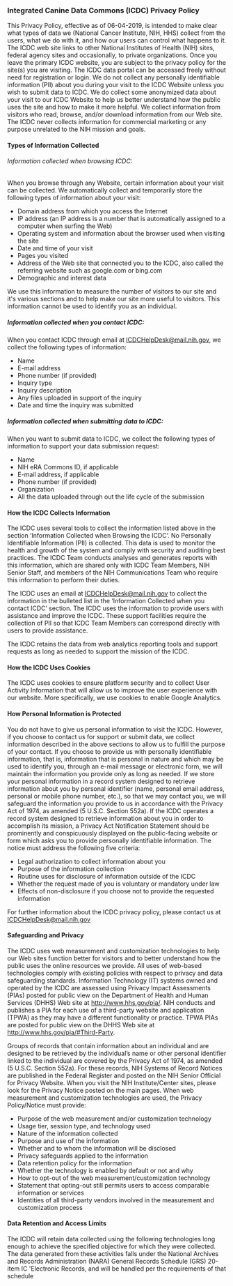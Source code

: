 ### Integrated Canine Data Commons (ICDC) Privacy Policy
This Privacy Policy, effective as of 06-04-2019, is intended to make clear what types of data we (National Cancer Institute, NIH, HHS) collect from the users, what we do with it, and how our users can control what happens to it. The ICDC web site links to other National Institutes of Health (NIH) sites, federal agency sites and occasionally, to private organizations. Once you leave the primary ICDC website, you are subject to the privacy policy for the site(s) you are visiting. The ICDC data portal can be accessed freely without need for registration or login. We do not collect any personally identifiable information (PII) about you during your visit to the ICDC Website unless you wish to submit data to ICDC. We do collect some anonymized data about your visit to our ICDC Website to help us better understand how the public uses the site and how to make it more helpful. We collect information from visitors who read, browse, and/or download information from our Web site. The ICDC never collects information for commercial marketing or any purpose unrelated to the NIH mission and goals.

#### Types of Information Collected

###### Information collected when browsing ICDC:
When you browse through any Website, certain information about your visit can be collected. We automatically collect and temporarily store the following types of information about your visit:

* Domain address from which you access the Internet
* IP address (an IP address is a number that is automatically assigned to a computer when surfing the Web)
* Operating system and information about the browser used when visiting the site
* Date and time of your visit
* Pages you visited
* Address of the Web site that connected you to the ICDC, also called the referring website such as google.com or bing.com
* Demographic and interest data
    
We use this information to measure the number of visitors to our site and it's various sections and to help make our site more useful to visitors. This information cannot be used to identify you as an individual.

##### Information collected when you contact ICDC:
When you contact ICDC through email at <ICDCHelpDesk@mail.nih.gov>, we collect the following types of information:

* Name
* E-mail address
* Phone number (if provided)
* Inquiry type
* Inquiry description
* Any files uploaded in support of the inquiry
* Date and time the inquiry was submitted

##### Information collected when submitting data to ICDC:
When you want to submit data to ICDC, we collect the following types of information to support your data submission request:

* Name
* NIH eRA Commons ID, if applicable
* E-mail address, if applicable
* Phone number (if provided)
* Organization
* All the data uploaded through out the life cycle of the submission

#### How the ICDC Collects Information
The ICDC uses several tools to collect the information listed above in the section ‘Information Collected when Browsing the ICDC’. No Personally Identifiable Information (PII) is collected. This data is used to monitor the health and growth of the system and comply with security and auditing best practices. The ICDC Team conducts analyses and generates reports with this information, which are shared only with ICDC Team Members, NIH Senior Staff, and members of the NIH Communications Team who require this information to perform their duties.

The ICDC uses an email at <ICDCHelpDesk@mail.nih.gov> to collect the information in the bulleted list in the ‘Information Collected when you contact ICDC’ section. The ICDC uses the information to provide users with assistance and improve the ICDC. These support facilities require the collection of PII so that ICDC Team Members can correspond directly with users to provide assistance.

The ICDC retains the data from web analytics reporting tools and support requests as long as needed to support the mission of the ICDC.

#### How the ICDC Uses Cookies
The ICDC uses cookies to ensure platform security and to collect User Activity Information that will allow us to improve the user experience with our website. More specifically, we use cookies to enable Google Analytics.

#### How Personal Information is Protected
You do not have to give us personal information to visit the ICDC. However, if you choose to contact us for support or submit data, we collect information described in the above sections to allow us to fulfill the purpose of your contact. If you choose to provide us with personally identifiable information, that is, information that is personal in nature and which may be used to identify you, through an e-mail message or electronic form, we will maintain the information you provide only as long as needed. If we store your personal information in a record system designed to retrieve information about you by personal identifier (name, personal email address, personal or mobile phone number, etc.), so that we may contact you, we will safeguard the information you provide to us in accordance with the Privacy Act of 1974, as amended (5 U.S.C. Section 552a). If the ICDC operates a record system designed to retrieve information about you in order to accomplish its mission, a Privacy Act Notification Statement should be prominently and conspicuously displayed on the public-facing website or form which asks you to provide personally identifiable information. The notice must address the following five criteria:

* Legal authorization to collect information about you
* Purpose of the information collection
* Routine uses for disclosure of information outside of the ICDC
* Whether the request made of you is voluntary or mandatory under law
* Effects of non-disclosure if you choose not to provide the requested information

For further information about the ICDC privacy policy, please contact us at ICDCHelpDesk@mail.nih.gov

#### Safeguarding and Privacy
The ICDC uses web measurement and customization technologies to help our Web sites function better for visitors and to better understand how the public uses the online resources we provide. All uses of web-based technologies comply with existing policies with respect to privacy and data safeguarding standards. Information Technology (IT) systems owned and operated by the ICDC are assessed using Privacy Impact Assessments (PIAs) posted for public view on the Department of Health and Human Services (DHHS) Web site at http://www.hhs.gov/pia/. NIH conducts and publishes a PIA for each use of a third-party website and application (TPWA) as they may have a different functionality or practice. TPWA PIAs are posted for public view on the DHHS Web site at http://www.hhs.gov/pia/#Third-Party.

Groups of records that contain information about an individual and are designed to be retrieved by the individual’s name or other personal identifier linked to the individual are covered by the Privacy Act of 1974, as amended (5 U.S.C. Section 552a). For these records, NIH Systems of Record Notices are published in the Federal Register and posted on the NIH Senior Official for Privacy Website. When you visit the NIH Institute/Center sites, please look for the Privacy Notice posted on the main pages. When web measurement and customization technologies are used, the Privacy Policy/Notice must provide:

* Purpose of the web measurement and/or customization technology
* Usage tier, session type, and technology used
* Nature of the information collected
* Purpose and use of the information
* Whether and to whom the information will be disclosed
* Privacy safeguards applied to the information
* Data retention policy for the information
* Whether the technology is enabled by default or not and why
* How to opt-out of the web measurement/customization technology
* Statement that opting-out still permits users to access comparable information or services
* Identities of all third-party vendors involved in the measurement and customization process

#### Data Retention and Access Limits
The ICDC will retain data collected using the following technologies long enough to achieve the specified objective for which they were collected. The data generated from these activities falls under the National Archives and Records Administration (NARA) General Records Schedule (GRS) 20-item IC 'Electronic Records, and will be handled per the requirements of that schedule